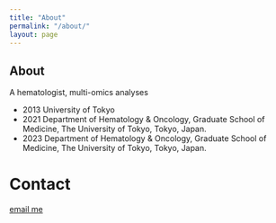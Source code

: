 ```yaml
---
title: "About"
permalink: "/about/"
layout: page
---
```


## About
A hematologist, multi-omics analyses
- 2013 University of Tokyo
- 2021 Department of Hematology & Oncology, Graduate School of Medicine, The University of Tokyo, Tokyo, Japan.
- 2023 Department of Hematology & Oncology, Graduate School of Medicine, The University of Tokyo, Tokyo, Japan.

# Contact
[email me](mailto:hidehitofukushima@gmail.com)